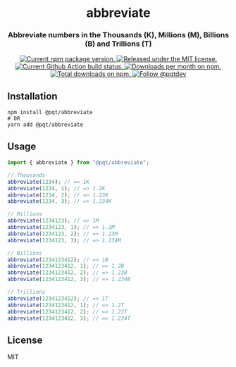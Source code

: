 <h1 align="center">
  abbreviate
</h1>

<h3 align="center">
Abbreviate numbers in the Thousands (K), Millions (M), Billions (B) and Trillions (T)
</h3>

<p align="center">
  <a href="https://www.npmjs.org/package/@pqt/abbreviate">
    <img src="https://img.shields.io/npm/v/@pqt/abbreviate.svg" alt="Current npm package version." />
  </a>
  <a href="https://github.com/pqt/abbreviate/blob/master/LICENSE">
    <img src="https://img.shields.io/badge/license-MIT-blue.svg" alt="Released under the MIT license." />
  </a>
  <a href="https://github.com/pqt/abbreviate/actions?workflow=status">
    <img src="https://github.com/pqt/abbreviate/workflows/status/badge.svg" alt="Current Github Action build status." />
  </a>
  <a href="https://npmcharts.com/compare/@pqt/abbreviate?minimal=true">
    <img src="https://img.shields.io/npm/dm/@pqt/abbreviate.svg" alt="Downloads per month on npm." />
  </a>
  <a href="https://npmcharts.com/compare/@pqt/abbreviate?minimal=true">
    <img src="https://img.shields.io/npm/dt/@pqt/abbreviate.svg" alt="Total downloads on npm." />
  </a>
  <a href="https://twitter.com/intent/follow?screen_name=pqtdev">
    <img src="https://img.shields.io/twitter/follow/pqtdev.svg?label=Follow%20@pqtdev" alt="Follow @pqtdev" />
  </a>
</p>

## Installation

```
npm install @pqt/abbreviate
# OR
yarn add @pqt/abbreviate
```

## Usage

```js
import { abbreviate } from "@pqt/abbreviate";

// Thousands
abbreviate(1234); // => 1K
abbreviate(1234, 1); // => 1.2K
abbreviate(1234, 2); // => 1.23K
abbreviate(1234, 3); // => 1.234K

// Millions
abbreviate(1234123); // => 1M
abbreviate(1234123, 1); // => 1.2M
abbreviate(1234123, 2); // => 1.23M
abbreviate(1234123, 3); // => 1.234M

// Billions
abbreviate(1234123412); // => 1B
abbreviate(1234123412, 1); // => 1.2B
abbreviate(1234123412, 2); // => 1.23B
abbreviate(1234123412, 3); // => 1.234B

// Trillions
abbreviate(1234123412); // => 1T
abbreviate(1234123412, 1); // => 1.2T
abbreviate(1234123412, 2); // => 1.23T
abbreviate(1234123412, 3); // => 1.234T
```

## License

MIT
